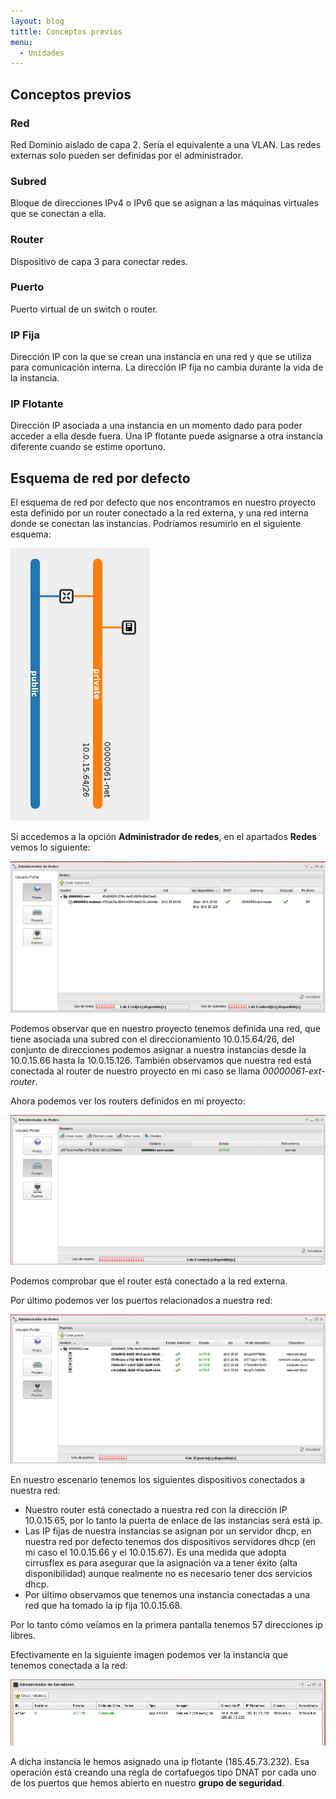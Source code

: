 ```yaml
---
layout: blog
tittle: Conceptos previos
menu:
  - Unidades
---
```


## Conceptos previos

### Red

Red Dominio aislado de capa 2. Sería el equivalente a una VLAN. Las redes externas solo pueden ser definidas por el administrador.

### Subred

Bloque de direcciones IPv4 o IPv6 que se asignan a las máquinas virtuales que se conectan a ella.

### Router

Dispositivo de capa 3 para conectar redes.

### Puerto

Puerto virtual de un switch o router. 

### IP Fija

Dirección IP con la que se crean una instancia en una red y que se utiliza para comunicación interna. La dirección IP fija no cambia durante la vida de la instancia.

### IP Flotante

Dirección IP asociada a una instancia en un momento dado para poder acceder a ella desde fuera. Una IP flotante puede asignarse a otra instancia diferente cuando se estime oportuno.

## Esquema de red por defecto

El esquema de red por defecto que nos encontramos en nuestro proyecto esta definido por un router conectado a la red externa, y una red interna donde se conectan las instancias. Podríamos resumirlo en el siguiente esquema:

![red](img/red1.png)

Si accedemos a la opción **Administrador de redes**, en el apartados **Redes** vemos lo siguiente:

![red](img/previo1.png)

Podemos observar que en nuestro proyecto tenemos definida una red, que tiene asociada una subred con el direccionamiento 10.0.15.64/26, del conjunto de direcciones podemos asignar a nuestra instancias desde la 10.0.15.66 hasta la 10.0.15.126. También observamos que nuestra red está conectada al router de nuestro proyecto en mi caso se llama *00000061-ext-router*.

Ahora podemos ver los routers definidos en mi proyecto:

![red](img/previo2.png)

Podemos comprobar que el router está conectado a la red externa.

Por último podemos ver los puertos relacionados a nuestra red:

![red](img/previo3.png)

En nuestro escenario tenemos los siguientes dispositivos conectados a nuestra red:

* Nuestro router está conectado a nuestra red con la dirección IP 10.0.15.65, por lo tanto la puerta de enlace de las instancias será está ip.
* Las IP fijas de nuestra instancias se asignan por un servidor dhcp, en nuestra red por defecto tenemos dos dispositivos servidores dhcp (en mi caso el 10.0.15.66 y el 10.0.15.67). Es una medida que adopta cirrusflex es para asegurar que la asignación va a tener éxito (alta disponibilidad) aunque realmente no es necesario tener dos servicios dhcp.
* Por último observamos que tenemos una instancia conectadas a una red que ha tomado la ip fija 10.0.15.68.

Por lo tanto cómo veíamos en la primera pantalla tenemos 57 direcciones ip libres.

Efectivamente en la siguiente imagen podemos ver la instancia que tenemos conectada a la red:

![red](img/previo4.png)

A dicha instancia le hemos asignado una ip flotante (185.45.73.232). Esa operación está creando una regla de cortafuegos tipo DNAT por cada uno de los puertos que hemos abierto en nuestro **grupo de seguridad**.



